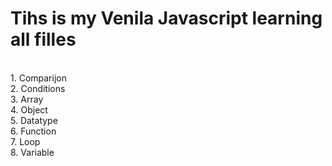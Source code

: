 # Tihs is my Venila Javascript learning all filles
<br>
1. Comparijon<br>
2. Conditions<br>
3. Array<br>
4. Object<br>
5. Datatype<br>
6. Function<br>
7. Loop<br>
8. Variable<br>